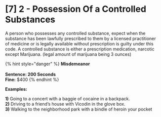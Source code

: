 # \[7] 2 - Possession Of a Controlled Substances

A person who possesses any controlled substance, expect when the substance has been lawfully prescribed to them by a licensed practitioner of medicine or is legally available without prescription is guilty under this code. A controlled substance is either a prescription medication, narcotic except Marijuana. (legal amount of marijuana being 3 ounces)

{% hint style="danger" %}
**Misdemeanor**\
\
**Sentence: 200 Seconds**\
**Fine:** $400
{% endhint %}

**Examples:**

**1)** Going to a concert with a baggie of cocaine in a backpack.\
**2)** Driving to a friend’s house with Vicodin in the glove box.\
**3)** Walking to the neighborhood park with a bindle of heroin your pocket
